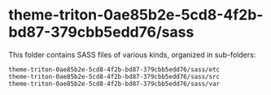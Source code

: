 # theme-triton-0ae85b2e-5cd8-4f2b-bd87-379cbb5edd76/sass

This folder contains SASS files of various kinds, organized in sub-folders:

    theme-triton-0ae85b2e-5cd8-4f2b-bd87-379cbb5edd76/sass/etc
    theme-triton-0ae85b2e-5cd8-4f2b-bd87-379cbb5edd76/sass/src
    theme-triton-0ae85b2e-5cd8-4f2b-bd87-379cbb5edd76/sass/var
